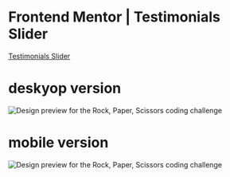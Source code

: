 # Frontend Mentor | Testimonials Slider

<a href="testimonials-slider.jhonangulo.now.sh">Testimonials Slider</a>

# deskyop version

![Design preview for the Rock, Paper, Scissors coding challenge](./design/desktop-preview.jpg)

# mobile version

![Design preview for the Rock, Paper, Scissors coding challenge](./design/desktop-preview.jpg)
